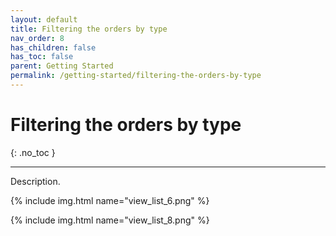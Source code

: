 ```yaml
---
layout: default
title: Filtering the orders by type
nav_order: 8
has_children: false
has_toc: false
parent: Getting Started
permalink: /getting-started/filtering-the-orders-by-type
---
```


# Filtering the orders by type
{: .no_toc }

---

Description.

{% include img.html name="view_list_6.png" %}

{% include img.html name="view_list_8.png" %}
